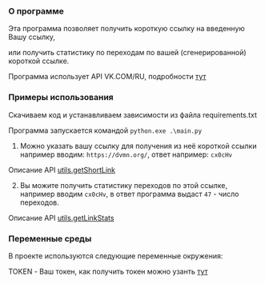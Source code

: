 ### О программе

Эта программа позволяет получить короткую ссылку на введенную Вашу ссылку,

или получить статистику по переходам по вашей (сгенерированной) короткой ссылке.

Программа использует API VK.COM/RU, подробности [тут](https://dev.vk.com/ru/reference)

### Примеры использования 

Скачиваем код и устанавливаем зависимости из файла requirements.txt

Программа запускается командой ```python.exe .\main.py```

1. Можно указать вашу ссылку для получения из неё короткой ссылки например вводим: `https://dvmn.org/`, ответ например: `cx0cHv`

Описание API  [utils.getShortLink](https://dev.vk.com/ru/method/utils.getShortLink)

2. Вы можите получить статистику переходов по этой ссылке, например вводим `cx0cHv`, в ответ программа выдаст `47` - число переходов.

Описание API  [utils.getLinkStats](https://dev.vk.com/ru/method/utils.getLinkStats)

### Переменные среды

В проекте используются следующие переменные окружения:

TOKEN - Ваш токен, как получить токен можно узанть [тут](https://id.vk.com/about/business/go/docs/ru/vkid/latest/vk-id/connection/tokens/about)